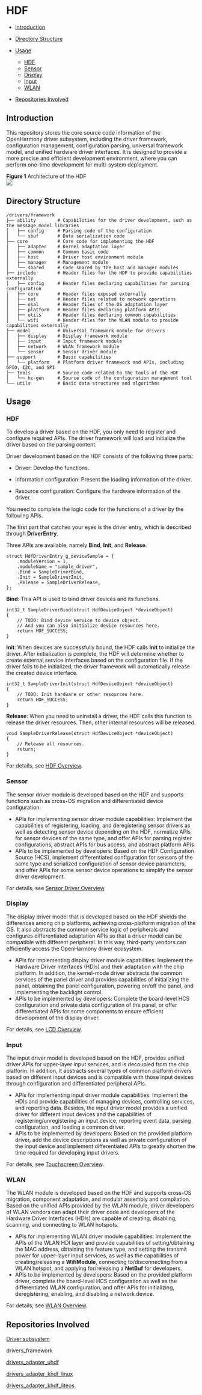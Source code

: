 # HDF<a name="EN-US_TOPIC_0000001078041442"></a>

-   [Introduction](#section11660541593)
-   [Directory Structure](#section161941989596)
-   [Usage](#section1312121216216)
    -   [HDF](#section129654513264)
    -   [Sensor](#section188637474417)
    -   [Display](#section161502341317)
    -   [Input](#section12629164020115)
    -   [WLAN](#section11408103183114)

-   [Repositories Involved](#section1371113476307)

## Introduction<a name="section11660541593"></a>

This repository stores the core source code information of the OpenHarmony driver subsystem, including the driver framework, configuration management, configuration parsing, universal framework model, and unified hardware driver interfaces. It is designed to provide a more precise and efficient development environment, where you can perform one-time development for multi-system deployment.

**Figure  1**  Architecture of the HDF<a name="fig19330181162816"></a>  
![](figures/architecture-of-the-hdf.png)

## Directory Structure<a name="section161941989596"></a>

```
/drivers/framework
├── ability        # Capabilities for the driver development, such as the message model libraries
│   ├── config     # Parsing code of the configuration
│   └── sbuf       # Data serialization code
├── core           # Core code for implementing the HDF
│   ├── adapter    # Kernel adaptation layer
│   ├── common     # Common basic code
│   ├── host       # Driver host environment module
│   ├── manager    # Management module
│   └── shared     # Code shared by the host and manager modules
├── include        # Header files for the HDF to provide capabilities externally
│   ├── config     # Header files declaring capabilities for parsing configuration
│   ├── core       # Header files exposed externally
│   ├── net        # Header files related to network operations
│   ├── osal       # Header files of the OS adaptation layer
│   ├── platform   # Header files declaring platform APIs
│   ├── utils      # Header files declaring common capabilities
│   └── wifi       # Header files for the WLAN module to provide capabilities externally
├── model          # Universal framework module for drivers
│   ├── display    # Display framework module
│   ├── input      # Input framework module
│   ├── network    # WLAN framework module
│   └── sensor     # Sensor driver module
├── support        # Basic capabilities
│   └── platform   # Platform driver framework and APIs, including GPIO, I2C, and SPI
├── tools          # Source code related to the tools of the HDF
│   └── hc-gen     # Source code of the configuration management tool
└── utils          # Basic data structures and algorithms
```

## Usage<a name="section1312121216216"></a>

### HDF<a name="section129654513264"></a>

To develop a driver based on the HDF, you only need to register and configure required APIs. The driver framework will load and initialize the driver based on the parsing content.

Driver development based on the HDF consists of the following three parts:

-   Driver: Develop the functions.

-   Information configuration: Present the loading information of the driver.

-   Resource configuration: Configure the hardware information of the driver.

You need to complete the logic code for the functions of a driver by the following APIs.

The first part that catches your eyes is the driver entry, which is described through  **DriverEntry**.

Three APIs are available, namely  **Bind**,  **Init**, and  **Release**.

```
struct HdfDriverEntry g_deviceSample = {
    .moduleVersion = 1,
    .moduleName = "sample_driver", 
    .Bind = SampleDriverBind,
    .Init = SampleDriverInit,
    .Release = SampleDriverRelease,
};
```

**Bind**: This API is used to bind driver devices and its functions.

```
int32_t SampleDriverBind(struct HdfDeviceObject *deviceObject)
{
    // TODO: Bind device service to device object.
    // And you can also initialize device resources here.
    return HDF_SUCCESS;
}
```

**Init**: When devices are successfully bound, the HDF calls  **Init**  to initialize the driver. After initialization is complete, the HDF will determine whether to create external service interfaces based on the configuration file. If the driver fails to be initialized, the driver framework will automatically release the created device interface.

```
int32_t SampleDriverInit(struct HdfDeviceObject *deviceObject)
{
    // TODO: Init hardware or other resources here.
    return HDF_SUCCESS;
}
```

**Release**: When you need to uninstall a driver, the HDF calls this function to release the driver resources. Then, other internal resources will be released.

```
void SampleDriverRelease(struct HdfDeviceObject *deviceObject)
{
    // Release all resources.
    return;
}
```

For details, see  [HDF Overview](https://gitee.com/openharmony/docs/blob/master/en/device-dev/driver/hdf.md).

### Sensor<a name="section188637474417"></a>

The sensor driver module is developed based on the HDF and supports functions such as cross-OS migration and differentiated device configuration.

-   APIs for implementing sensor driver module capabilities: Implement the capabilities of registering, loading, and deregistering sensor drivers as well as detecting sensor device depending on the HDF, normalize APIs for sensor devices of the same type, and offer APIs for parsing register configurations, abstract APIs for bus access, and abstract platform APIs.
-   APIs to be implemented by developers: Based on the HDF Configuration Source \(HCS\), implement differentiated configuration for sensors of the same type and serialized configuration of sensor device parameters, and offer APIs for some sensor device operations to simplify the sensor driver development.

For details, see  [Sensor Driver Overview](https://gitee.com/openharmony/docs/blob/master/en/device-dev/driver/sensor.md).

### Display<a name="section161502341317"></a>

The display driver model that is developed based on the HDF shields the differences among chip platforms, achieving cross-platform migration of the OS. It also abstracts the common service logic of peripherals and configures differentiated adaptation APIs so that a driver model can be compatible with different peripheral. In this way, third-party vendors can efficiently access the OpenHarmony driver ecosystem.

-   APIs for implementing display driver module capabilities: Implement the Hardware Driver Interfaces \(HDIs\) and their adaptation with the chip platform. In addition, the kernel-mode driver abstracts the common services of the panel driver and provides capabilities of initializing the panel, obtaining the panel configuration, powering on/off the panel, and implementing the backlight control.
-   APIs to be implemented by developers: Complete the board-level HCS configuration and private data configuration of the panel, or offer differentiated APIs for some components to ensure efficient development of the display driver.

For details, see  [LCD Overview](https://gitee.com/openharmony/docs/blob/master/en/device-dev/driver/lcd.md).

### Input<a name="section12629164020115"></a>

The input driver model is developed based on the HDF, provides unified driver APIs for upper-layer input services, and is decoupled from the chip platform. In addition, it abstracts several types of common platform drivers based on different input devices and is compatible with those input devices through configuration and differentiated peripheral APIs.

-   APIs for implementing input driver module capabilities: Implement the HDIs and provide capabilities of managing devices, controlling services, and reporting data. Besides, the input driver model provides a unified driver for different input devices and the capabilities of registering/unregistering an input device, reporting event data, parsing configuration, and loading a common driver.
-   APIs to be implemented by developers: Based on the provided platform driver, add the device descriptions as well as private configuration of the input device and implement differentiated APIs to greatly shorten the time required for developing input drivers.

For details, see  [Touchscreen Overview](https://gitee.com/openharmony/docs/blob/master/en/device-dev/driver/touchscreen.md).

### WLAN<a name="section11408103183114"></a>

The WLAN module is developed based on the HDF and supports cross-OS migration, component adaptation, and modular assembly and compilation. Based on the unified APIs provided by the WLAN module, driver developers of WLAN vendors can adapt their driver code and developers of the Hardware Driver Interfaces \(HDIs\) are capable of creating, disabling, scanning, and connecting to WLAN hotspots.

-   APIs for implementing WLAN driver module capabilities: Implement the APIs of the WLAN HDI layer and provide capabilities of setting/obtaining the MAC address, obtaining the feature type, and setting the transmit power for upper-layer input services, as well as the capabilities of creating/releasing a  **WifiModule**, connecting to/disconnecting from a WLAN hotspot, and applying for/releasing a  **NetBuf**  for developers.
-   APIs to be implemented by developers: Based on the provided platform driver, complete the board-level HCS configuration as well as the differentiated WLAN configuration, and offer APIs for initializing, deregistering, enabling, and disabling a network device.

For details, see  [WLAN Overview](https://gitee.com/openharmony/docs/blob/master/en/device-dev/driver/wlan.md).

## Repositories Involved<a name="section1371113476307"></a>

[Driver subsystem](https://gitee.com/openharmony/docs/blob/master/en/readme/driver-subsystem.md)

drivers\_framework

[drivers\_adapter\_uhdf](https://gitee.com/openharmony/drivers_adapter_uhdf/blob/master/README.md)

[drivers\_adapter\_khdf\_linux](https://gitee.com/openharmony/drivers_adapter_uhdf/blob/master/README.md)

[drivers\_adapter\_khdf\_liteos](https://gitee.com/openharmony/drivers_adapter_uhdf/blob/master/README.md)

